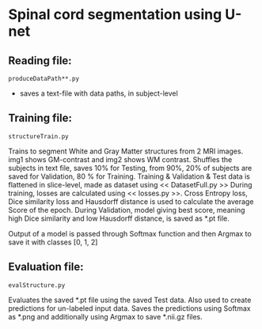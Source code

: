 # Spinal cord segmentation using U-net

## Reading file:

`produceDataPath**.py`

- saves a text-file with data paths, in subject-level

## Training file:

`structureTrain.py`

Trains to segment White and Gray Matter structures from 2 MRI images.
img1 shows GM-contrast and img2 shows WM contrast.
Shuffles the subjects in text file, saves 10% for Testing,
from 90%, 20% of subjects are saved for Validation, 80 % for Training.
Training & Validation & Test data is flattened in slice-level, made as dataset using << DatasetFull.py >>
During training, losses are calculated using << losses.py >>.
Cross Entropy loss, Dice similarity loss and Hausdorff distance is used to calculate the average Score of the epoch. 
During Validation, model giving best score, meaning high Dice similarity and low Hausdorff distance, is saved as *.pt file.

Output of a model is passed through Softmax function and then Argmax to save it with classes [0, 1, 2]

## Evaluation file:

`evalStructure.py`

Evaluates the saved *.pt file using the saved Test data. 
Also used to create predictions for un-labeled input data.
Saves the predictions using Softmax as *.png and additionally using Argmax to save *.nii.gz files.
